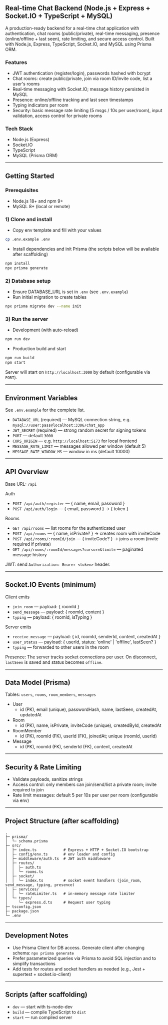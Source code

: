 ## Real-time Chat Backend (Node.js + Express + Socket.IO + TypeScript + MySQL)

A production-ready backend for a real-time chat application with authentication, chat rooms (public/private), real-time messaging, presence (online/offline + last seen), rate limiting, and secure access control. Built with Node.js, Express, TypeScript, Socket.IO, and MySQL using Prisma ORM.

### Features
- JWT authentication (register/login), passwords hashed with bcrypt
- Chat rooms: create public/private, join via room ID/invite code, list a user's rooms
- Real-time messaging with Socket.IO; message history persisted in MySQL
- Presence: online/offline tracking and last seen timestamps
- Typing indicators per room
- Security: basic message rate limiting (5 msgs / 10s per user/room), input validation, access control for private rooms

### Tech Stack
- Node.js (Express)
- Socket.IO
- TypeScript
- MySQL (Prisma ORM)

---

## Getting Started

### Prerequisites
- Node.js 18+ and npm 9+
- MySQL 8+ (local or remote)

### 1) Clone and install
- Copy env template and fill with your values

```bash
cp .env.example .env
```

- Install dependencies and init Prisma (the scripts below will be available after scaffolding)

```bash
npm install
npx prisma generate
```

### 2) Database setup
- Ensure DATABASE_URL is set in `.env` (see `.env.example`)
- Run initial migration to create tables

```bash
npx prisma migrate dev --name init
```

### 3) Run the server
- Development (with auto-reload)

```bash
npm run dev
```

- Production build and start

```bash
npm run build
npm start
```

Server will start on `http://localhost:3000` by default (configurable via `PORT`).

---

## Environment Variables
See `.env.example` for the complete list.
- `DATABASE_URL` (required) — MySQL connection string, e.g. `mysql://user:pass@localhost:3306/chat_app`
- `JWT_SECRET` (required) — strong random secret for signing tokens
- `PORT` — default `3000`
- `CORS_ORIGIN` — e.g. `http://localhost:5173` for local frontend
- `MESSAGE_RATE_LIMIT` — messages allowed per window (default 5)
- `MESSAGE_RATE_WINDOW_MS` — window in ms (default 10000)

---

## API Overview

Base URL: `/api`

Auth
- `POST /api/auth/register` — { name, email, password }
- `POST /api/auth/login` — { email, password } → { token }

Rooms
- `GET /api/rooms` — list rooms for the authenticated user
- `POST /api/rooms` — { name, isPrivate? } → creates room with inviteCode
- `POST /api/rooms/:roomId/join` — { inviteCode? } → joins a room (invite required if private)
- `GET /api/rooms/:roomId/messages?cursor=&limit=` — paginated message history

JWT: send `Authorization: Bearer <token>` header.

---

## Socket.IO Events (minimum)
Client emits
- `join_room` — payload: { roomId }
- `send_message` — payload: { roomId, content }
- `typing` — payload: { roomId, isTyping }

Server emits
- `receive_message` — payload: { id, roomId, senderId, content, createdAt }
- `user_status` — payload: { userId, status: 'online' | 'offline', lastSeen? }
- `typing` — forwarded to other users in the room

Presence: The server tracks socket connections per user. On disconnect, `lastSeen` is saved and status becomes `offline`.

---

## Data Model (Prisma)

Tables: `users`, `rooms`, `room_members`, `messages`

- User
  - id (PK), email (unique), passwordHash, name, lastSeen, createdAt, updatedAt
- Room
  - id (PK), name, isPrivate, inviteCode (unique), createdById, createdAt
- RoomMember
  - id (PK), roomId (FK), userId (FK), joinedAt; unique (roomId, userId)
- Message
  - id (PK), roomId (FK), senderId (FK), content, createdAt

---

## Security & Rate Limiting
- Validate payloads, sanitize strings
- Access control: only members can join/send/list a private room; invite required to join
- Rate limit messages: default 5 per 10s per user per room (configurable via env)

---

## Project Structure (after scaffolding)
```
.
├─ prisma/
│  └─ schema.prisma
├─ src/
│  ├─ index.ts            # Express + HTTP + Socket.IO bootstrap
│  ├─ config/env.ts       # env loader and config
│  ├─ middleware/auth.ts  # JWT auth middleware
│  ├─ routes/
│  │  ├─ auth.ts
│  │  └─ rooms.ts
│  ├─ socket/
│  │  └─ index.ts         # socket event handlers (join_room, send_message, typing, presence)
│  ├─ services/
│  │  └─ rateLimiter.ts   # in-memory message rate limiter
│  └─ types/
│     └─ express.d.ts     # Request user typing
├─ tsconfig.json
├─ package.json
└─ .env
```

---

## Development Notes
- Use Prisma Client for DB access. Generate client after changing schema: `npx prisma generate`
- Prefer parameterized queries via Prisma to avoid SQL injection and to simplify transactions
- Add tests for routes and socket handlers as needed (e.g., Jest + supertest + socket.io-client)

---

## Scripts (after scaffolding)
- `dev` — start with ts-node-dev
- `build` — compile TypeScript to `dist`
- `start` — run compiled server